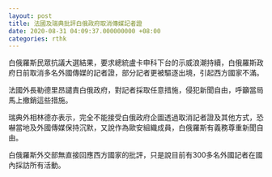 ```yaml
---
layout: post
title: 法國及瑞典批評白俄政府取消傳媒記者證
date: 2020-08-31 04:09:37.000000000 +08:00
categories: rthk
---
```


白俄羅斯民眾抗議大選結果，要求總統盧卡申科下台的示威浪潮持續，白俄羅斯政府日前取消多名外國傳媒的記者證，部分記者更被驅逐出境，引起西方國家不滿。

法國外長勒德里昂譴責白俄政府，對記者採取任意措施，侵犯新聞自由，呼籲當局馬上撤銷這些措施。

瑞典外相林德亦表示，完全不能接受白俄政府企圖透過取消記者證及其他方式，恐嚇當地及外國傳媒保持沉默，又說作為歐安組織成員，白俄羅斯有義務尊重新聞自由。

白俄羅斯外交部無直接回應西方國家的批評，只是說目前有300多名外國記者在國內採訪所有活動。
